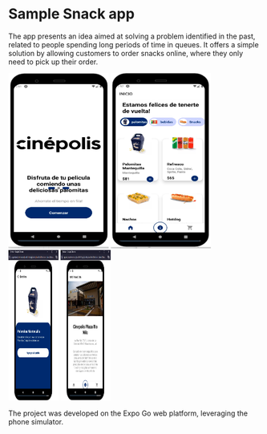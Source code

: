 # Sample Snack app

The app presents an idea aimed at solving a problem identified in the past, related to people spending long periods of time in queues. It offers a simple solution by allowing customers to order snacks online, where they only need to pick up their order.

<div>
  <img src="Running/InicioPNG.PNG" width="200" height="350" />
  <img src="Running/Home.PNG" width="200" height="350" />
<div>
<div>
  <img src="Running/Product.PNG" width="100" height="300" />
  <img src="Running/Info.PNG" width="100" height="300" />
<div>


The project was developed on the Expo Go web platform, leveraging the phone simulator.

